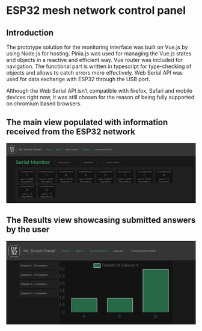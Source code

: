 # ESP32 mesh network control panel

## Introduction

The prototype solution for the monitoring interface was built on Vue.js by using Node.js for hosting. Pinia.js was used for managing the Vue.js states and objects in a reactive and efficient way. Vue router was included for navigation. The functional part is written in typescript for type-checking of objects and allows to catch errors more effectively. Web Serial API was used for data exchange with ESP32 through the USB port.

Although the Web Serial API isn’t compatible with firefox, Safari and mobile devices right now, it was still chosen for the reason of being fully supported on chromium based browsers.

## The main view populated with information received from the ESP32 network

![alt text](image.png)

## The Results view showcasing submitted answers by the user

![alt text](image-1.png)
